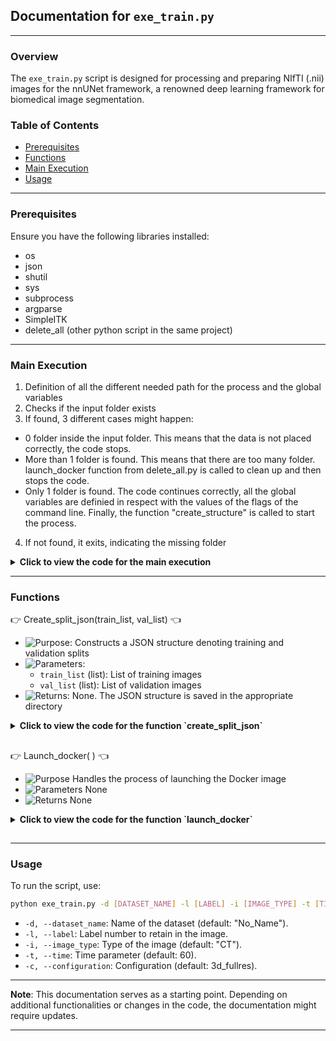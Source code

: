 
## Documentation for `exe_train.py`

----------

### Overview

The `exe_train.py` script is designed for processing and preparing NIfTI (.nii) images for the nnUNet framework, a renowned deep learning framework for biomedical image segmentation.

### Table of Contents

- [Prerequisites](#prerequisites)
- [Functions](#functions)
- [Main Execution](#main-execution)
- [Usage](#usage)

----------

### Prerequisites

Ensure you have the following libraries installed:

- os
- json
- shutil
- sys
- subprocess
- argparse
- SimpleITK
- delete_all (other python script in the same project)
  

----------


### Main Execution 

1. Definition of all the different needed path for the process and the global variables
2. Checks if the input folder exists
3. If found, 3 different cases might happen:
  - 0 folder inside the input folder. This means that the data is not placed correctly, the code stops.
  - More than 1 folder is found. This means that there are too many folder. launch_docker function from delete_all.py is called to clean up and then stops the code.
  - Only 1 folder is found. The code continues correctly, all the global variables are definied in respect with the values of the flags of the command line. Finally, the function "create_structure" is called to start the process.
4. If not found, it exits, indicating the missing folder

<details>
  <summary><strong> Click to view the code for the main execution</strong></summary>

```python
#MAIN PATHS 
main_path = os.path.dirname(os.path.abspath(__file__)) #Get the parent path of the main folder
grandparent_main_path = os.path.dirname(main_path)
input_folder_name = "Input_nnUNet_train"
output_folder_name = "Output_model"
input_folder_path = os.path.join(main_path, input_folder_name)
output_folder_path = os.path.join(main_path, output_folder_name)
dataset_train_path = os.path.join(main_path, "Dataset_Train") #Here is the full path name of the directory file
nnunet_raw_path = os.path.join(dataset_train_path, "nnUNet_raw")
nnunet_preprocessed_path =  os.path.join(dataset_train_path, "nnUNet_preprocessed")
nnunet_result_path =  os.path.join(dataset_train_path, "nnUNet_results")
delete_all_script_path = os.path.join(grandparent_main_path, "delete_all.py")


#VARIABLES
full_dataset_name = ""
dataset_name = ""
label_number = 0
image_type = ""
time_input = 0
image_docker = "nnunet_timev22"
file_ending = ".nii.gz"
configuration_model = ""
fold_all_value = False



if input_folder_path:
    if len(os.listdir(input_folder_path)) == 0: #This means that the data was not added into the right folder
        print("Input folder is empty!")
        sys.exit() 

    elif len(os.listdir(input_folder_path)) > 1: #This case is not possible, just clean everything and stop the process
        delete_all.launch_docker(delete_input_folder=True)
        print("Too many input folders, everything was cleaned, launch the training again!")
        sys.exit()

    else:
        print(f"Found {input_folder_name} at: {input_folder_path}")
        delete_all.launch_docker(delete_input_folder=False) #To clean everything up in case something went wrong before
        if __name__ == "__main__":
            #Get the values of the input command
            timer_training_start = tm.time()
            parser = argparse.ArgumentParser()
            parser.add_argument("-d", "--dataset_name", dest="dataset_name", type=str, default="No_Name")
            parser.add_argument("-l", "--label", dest="label", type=int)
            parser.add_argument("-i", "--image_type", dest="image_type", type=str, default= "CT")
            parser.add_argument("-t", "--time", dest="time", type=int, default=60)
            parser.add_argument("-c", "--configuration_model", dest="configuration_model", type=str, default= "3d_fullres")
            args = parser.parse_args()
            dataset_name = args.dataset_name
            label_number = args.label
            image_type = args.image_type
            time_input = args.time
            configuration_model = args.configuration_model

            #Main code to run
            create_structure()
            
else:
    print(f"{input_folder_name} not found.")
    sys.exit()
```
</details>

---



### Functions



:point_right: Create_split_json(train_list, val_list) :point_left:

- ![Purpose](https://img.shields.io/badge/-Purpose-green): Constructs a JSON structure denoting training and validation splits
- ![Parameters](https://img.shields.io/badge/-Parameters-blue): 
  - `train_list` (list): List of training images
  - `val_list` (list): List of validation images
- ![Returns](https://img.shields.io/badge/-Returns-red): None. The JSON structure is saved in the appropriate directory


<details>
  <summary><strong>Click to view the code for the function `create_split_json`</strong></summary>

```python
# Code for the function create_split_json
def create_split_json(train_list, val_list): #Note that here, as we use only fold 0 or fold all, we don't need to specify all the separation in all the other folds. You will need to complete this function in order to randomize the distribution train/validate for each fold
    data_list = [{"train": train_list, "val": val_list}] #Add all the image named train in the training and all of the validate image in the val

    os.makedirs(os.path.join(nnunet_preprocessed_path, full_dataset_name))
    json_split_path = os.path.join(nnunet_preprocessed_path, full_dataset_name, "splits_final.json") #Create the split json file
    with open(json_split_path, 'w') as json_file:
        json.dump(data_list, json_file, indent=4)
```
</details>


##  


:point_right: Launch_docker( ) :point_left:

- ![Purpose](https://img.shields.io/badge/-Purpose-green) Handles the process of launching the Docker image
- ![Parameters](https://img.shields.io/badge/-Parameters-blue) None
- ![Returns](https://img.shields.io/badge/-Returns-red) None

<details>
  <summary><strong>Click to view the code for the function `launch_docker`</strong></summary>

```python
# Code for the function launch_docker
#Function for the terminal to do 
def launch_docker(dataset_full_name):
    global container_id
    dataset_id = dataset_full_name.split("_")[0].replace("Dataset", "")
    
    load_image() #Loading the docker image 
    
    # Execute the Docker command
    docker_command = f"docker run -d -it --gpus all --shm-size 8g -v {dataset_train_path}:/app/nnUNet {image_docker} bash"
    container_id = subprocess.check_output(docker_command, shell=True).decode().strip()

    # Execute other commands
    #gpu_number = gpu_available()[0] #Take the first available gpu on the list, Uncomment if you want to use this function 
    gpu_number = 0 #In this case, we use the GPU 0 for the training and the GPU for the inference
    
    global_commands = f"CUDA_VISIBLE_DEVICES={gpu_number} nnUNetv2_plan_and_preprocess -d {dataset_id} -c {configuration_model} --verify_dataset_integrity"
    exec_in_docker(global_commands) #Execute the command inside the docker container

    #Calcul the remaining time to see if there is still enough time to actually starts the training
    timer_training_end = tm.time()
    elapsed_time_training = (timer_training_end - timer_training_start) / 60 
    total_training_time = time_input - elapsed_time_training
    print(f"Time left for the training: {total_training_time}")

    if total_training_time <= 0: #In the case we don't have enough time, we stop the process
        print("Not enough time was given to train the model, try with a higher time")
        delete_all.launch_docker(delete_input_folder=True) #Clean all the folder to make sure we don't have any problems for the next training
        sys.exit()

    else: #If enough time, start the actual training of the nnUNet
        print("Starting training...")
        if not fold_all_value:
            global_commands = f"echo {int(total_training_time)} | CUDA_VISIBLE_DEVICES={gpu_number} nnUNetv2_train {dataset_id} {configuration_model} 0 --npz" #See nnUNet document to have a better understanding but we need the GPU, dataset_id, configuration of the model and the value for the fold 
            exec_in_docker(global_commands) 

        elif fold_all_value:
            global_commands = f"echo {int(total_training_time)} | CUDA_VISIBLE_DEVICES={gpu_number} nnUNetv2_train {dataset_id} {configuration_model} all --npz"  
            exec_in_docker(global_commands) 

        """ ---------------UNCOMMENT IF MANY FOLDS AND SEE THE BEST CONFIGURATION-------------------------
        global_commands = f"nnUNetv2_find_best_configuration {dataset_id} -c {configuration_model}"    
        exec_in_docker(global_commands) 
        """

    #Once the training is done we can close the docker container and move all the results inside the right folder
    remove_docker_container(container_id)
    move_result()
    delete_all.launch_docker(delete_input_folder=True) #Everything is deleted at the end to clean up
```

</details>


##























---

### Usage

To run the script, use:

```bash
python exe_train.py -d [DATASET_NAME] -l [LABEL] -i [IMAGE_TYPE] -t [TIME] -c [CONFIGURATION]
```

- `-d, --dataset_name`: Name of the dataset (default: "No_Name").
- `-l, --label`: Label number to retain in the image.
- `-i, --image_type`: Type of the image (default: "CT").
- `-t, --time`: Time parameter (default: 60).
- `-c, --configuration`: Configuration (default: 3d_fullres).

---

**Note**: This documentation serves as a starting point. Depending on additional functionalities or changes in the code, the documentation might require updates.

---

